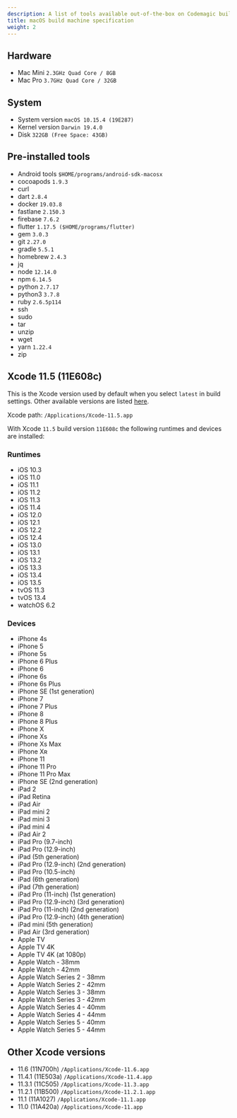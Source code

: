 ```yaml
---
description: A list of tools available out-of-the-box on Codemagic build machines.
title: macOS build machine specification
weight: 2
---
```


## Hardware

- Mac Mini `2.3GHz Quad Core / 8GB`
- Mac Pro `3.7GHz Quad Core / 32GB`

## System

- System version `macOS 10.15.4 (19E287)`
- Kernel version `Darwin 19.4.0`
- Disk `322GB (Free Space: 43GB)`

## Pre-installed tools

- Android tools `$HOME/programs/android-sdk-macosx`
- cocoapods `1.9.3`
- curl
- dart `2.8.4`
- docker `19.03.8`
- fastlane `2.150.3`
- firebase `7.6.2`
- flutter `1.17.5 ($HOME/programs/flutter)`
- gem `3.0.3`
- git `2.27.0`
- gradle `5.5.1`
- homebrew `2.4.3`
- jq
- node `12.14.0`
- npm `6.14.5`
- python `2.7.17`
- python3 `3.7.8`
- ruby `2.6.5p114`
- ssh
- sudo
- tar
- unzip
- wget
- yarn `1.22.4`
- zip

## Xcode 11.5 (11E608c)

This is the Xcode version used by default when you select `latest` in build settings. Other available versions are listed [here](#other-xcode-versions).

Xcode path: `/Applications/Xcode-11.5.app`

With Xcode `11.5` build version `11E608c` the following runtimes and devices are installed:

### Runtimes

- iOS 10.3
- iOS 11.0
- iOS 11.1
- iOS 11.2
- iOS 11.3
- iOS 11.4
- iOS 12.0
- iOS 12.1
- iOS 12.2
- iOS 12.4
- iOS 13.0
- iOS 13.1
- iOS 13.2
- iOS 13.3
- iOS 13.4
- iOS 13.5
- tvOS 11.3
- tvOS 13.4
- watchOS 6.2

### Devices

- iPhone 4s
- iPhone 5
- iPhone 5s
- iPhone 6 Plus
- iPhone 6
- iPhone 6s
- iPhone 6s Plus
- iPhone SE (1st generation)
- iPhone 7
- iPhone 7 Plus
- iPhone 8
- iPhone 8 Plus
- iPhone X
- iPhone Xs
- iPhone Xs Max
- iPhone Xʀ
- iPhone 11
- iPhone 11 Pro
- iPhone 11 Pro Max
- iPhone SE (2nd generation)
- iPad 2
- iPad Retina
- iPad Air
- iPad mini 2
- iPad mini 3
- iPad mini 4
- iPad Air 2
- iPad Pro (9.7-inch)
- iPad Pro (12.9-inch)
- iPad (5th generation)
- iPad Pro (12.9-inch) (2nd generation)
- iPad Pro (10.5-inch)
- iPad (6th generation)
- iPad (7th generation)
- iPad Pro (11-inch) (1st generation)
- iPad Pro (12.9-inch) (3rd generation)
- iPad Pro (11-inch) (2nd generation)
- iPad Pro (12.9-inch) (4th generation)
- iPad mini (5th generation)
- iPad Air (3rd generation)
- Apple TV
- Apple TV 4K
- Apple TV 4K (at 1080p)
- Apple Watch - 38mm
- Apple Watch - 42mm
- Apple Watch Series 2 - 38mm
- Apple Watch Series 2 - 42mm
- Apple Watch Series 3 - 38mm
- Apple Watch Series 3 - 42mm
- Apple Watch Series 4 - 40mm
- Apple Watch Series 4 - 44mm
- Apple Watch Series 5 - 40mm
- Apple Watch Series 5 - 44mm

## Other Xcode versions

- 11.6 (11N700h) `/Applications/Xcode-11.6.app`
- 11.4.1 (11E503a) `/Applications/Xcode-11.4.app`
- 11.3.1 (11C505) `/Applications/Xcode-11.3.app`
- 11.2.1 (11B500) `/Applications/Xcode-11.2.1.app`
- 11.1 (11A1027) `/Applications/Xcode-11.1.app`
- 11.0 (11A420a) `/Applications/Xcode-11.app`

